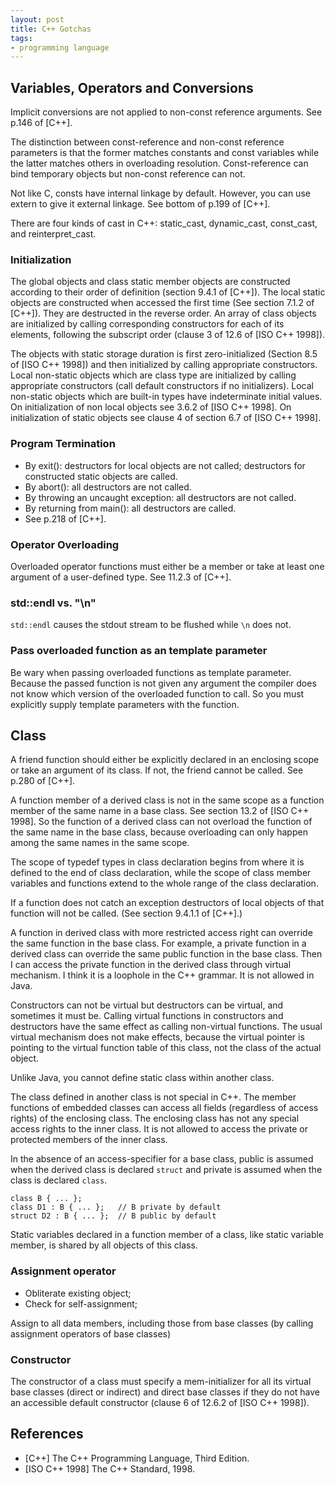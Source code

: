 ```yaml
---
layout: post
title: C++ Gotchas
tags:
- programming language
---
```


## Variables, Operators and Conversions

Implicit conversions are not applied to non-const reference arguments.  See p.146 of [C++].

The distinction between const-reference and non-const reference parameters
is that the former matches constants and const variables while the latter
matches others in overloading resolution.  Const-reference can bind
temporary objects but non-const reference can not.

Not like C, consts have internal linkage by default.  However, you can use
extern to give it external linkage.  See bottom of p.199 of [C++].

There are four kinds of cast in C++: static_cast, dynamic_cast, const_cast, and reinterpret_cast.

### Initialization

The global objects and class static member objects are constructed
according to their order of definition (section 9.4.1 of [C++]).  The local
static objects are constructed when accessed the first time (See section
7.1.2 of [C++]).  They are destructed in the reverse order.  An array of
class objects are initialized by calling corresponding constructors for
each of its elements, following the subscript order (clause 3 of 12.6 of
[ISO C++ 1998]).

The objects with static storage duration is first zero-initialized (Section
8.5 of [ISO C++ 1998]) and then initialized by calling appropriate
constructors.  Local non-static objects which are class type are
initialized by calling appropriate constructors (call default constructors
if no initializers).  Local non-static objects which are built-in types
have indeterminate initial values.  On initialization of non local objects
see 3.6.2 of [ISO C++ 1998].  On initialization of static objects see
clause 4 of section 6.7 of [ISO C++ 1998].

### Program Termination

*  By exit(): destructors for local objects are not called; destructors for constructed static objects are called.
*  By abort(): all destructors are not called.
*  By throwing an uncaught exception: all destructors are not called.
*  By returning from main(): all destructors are called.
*  See p.218 of [C++].

### Operator Overloading

Overloaded operator functions must either be a member or take at least one
argument of a user-defined type.  See 11.2.3 of [C++].

### std::endl vs. "\n"

`std::endl` causes the stdout stream to be flushed while `\n` does not.

### Pass overloaded function as an template parameter

Be wary when passing overloaded functions as template parameter.  Because
the passed function is not given any argument the compiler does not know
which version of the overloaded function to call.  So you must explicitly
supply template parameters with the function.

## Class

A friend function should either be explicitly declared in an enclosing
scope or take an argument of its class.  If not, the friend cannot be
called.  See p.280 of [C++].

A function member of a derived class is not in the same scope as a function
member of the same name in a base class.  See section 13.2 of [ISO C++
1998].  So the function of a derived class can not overload the function of
the same name in the base class, because overloading can only happen among
the same names in the same scope.

The scope of typedef types in class declaration begins from where it is
defined to the end of class declaration, while the scope of class member
variables and functions extend to the whole range of the class declaration.

If a function does not catch an exception destructors of local objects of
that function will not be called.  (See section 9.4.1.1 of [C++].)

A function in derived class with more restricted access right can override
the same function in the base class.  For example, a private function in a
derived class can override the same public function in the base class.
Then I can access the private function in the derived class through virtual
mechanism.  I think it is a loophole in the C++ grammar.  It is not allowed
in Java.

Constructors can not be virtual but destructors can be virtual, and
sometimes it must be.  Calling virtual functions in constructors and
destructors have the same effect as calling non-virtual functions.  The
usual virtual mechanism does not make effects, because the virtual pointer
is pointing to the virtual function table of this class, not the class of
the actual object.

Unlike Java, you cannot define static class within another class.

The class defined in another class is not special in C++.  The member
functions of embedded classes can access all fields (regardless of access
rights) of the enclosing class.  The enclosing class has not any special
access rights to the inner class.  It is not allowed to access the private
or protected members of the inner class.

In the absence of an access-specifier for a base class, public is assumed
when the derived class is declared `struct` and private is
assumed when the class is declared `class`.

    class B { ... };
    class D1 : B { ... }; 	// B private by default
    struct D2 : B { ... };	// B public by default

Static variables declared in a function member of a class, like static
variable member, is shared by all objects of this class.

### Assignment operator

*  Obliterate existing object;
*  Check for self-assignment;

Assign to all data members, including those from base classes (by calling
assignment operators of base classes)

### Constructor

The constructor of a class must specify a mem-initializer for all its
virtual base classes (direct or indirect) and direct base classes if they
do not have an accessible default constructor (clause 6 of 12.6.2 of [ISO
C++ 1998]).

## References

*  [C++] The C++ Programming Language, Third Edition.
*  [ISO C++ 1998] The C++ Standard, 1998.


